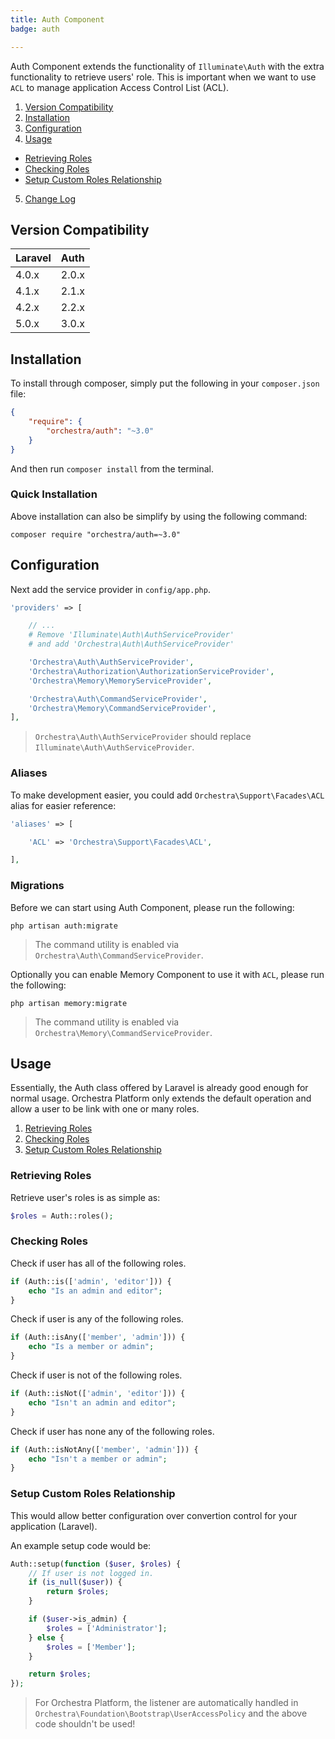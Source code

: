 ```yaml
---
title: Auth Component
badge: auth

---
```


Auth Component extends the functionality of `Illuminate\Auth` with the extra functionality to retrieve users' role. This is important when we want to use `ACL` to manage application Access Control List (ACL).

1. [Version Compatibility](#compatibility)
2. [Installation](#installation)
3. [Configuration](#configuration)
4. [Usage](#usage)
  - [Retrieving Roles](#retrieving-roles)
  - [Checking Roles](#checking-roles)
  - [Setup Custom Roles Relationship](#setup-custom-roles)
5. [Change Log]({doc-url}/components/auth/changes#v3-0)

<a name="Compatibility"></a>
## Version Compatibility

Laravel    | Auth
:----------|:----------
 4.0.x     | 2.0.x
 4.1.x     | 2.1.x
 4.2.x     | 2.2.x
 5.0.x     | 3.0.x

<a name="installation"></a>
## Installation

To install through composer, simply put the following in your `composer.json` file:

```json
{
	"require": {
		"orchestra/auth": "~3.0"
	}
}
```

And then run `composer install` from the terminal.

<a name="quick-installation"></a>
### Quick Installation

Above installation can also be simplify by using the following command:

    composer require "orchestra/auth=~3.0"

<a name="configuration"></a>
## Configuration

Next add the service provider in `config/app.php`.

```php
'providers' => [

	// ...
	# Remove 'Illuminate\Auth\AuthServiceProvider'
	# and add 'Orchestra\Auth\AuthServiceProvider'

	'Orchestra\Auth\AuthServiceProvider',
	'Orchestra\Authorization\AuthorizationServiceProvider',
	'Orchestra\Memory\MemoryServiceProvider',

	'Orchestra\Auth\CommandServiceProvider',
	'Orchestra\Memory\CommandServiceProvider',
],
```

> `Orchestra\Auth\AuthServiceProvider` should replace `Illuminate\Auth\AuthServiceProvider`.

### Aliases

To make development easier, you could add `Orchestra\Support\Facades\ACL` alias for easier reference:

```php
'aliases' => [

	'ACL' => 'Orchestra\Support\Facades\ACL',

],
```

### Migrations

Before we can start using Auth Component, please run the following:

    php artisan auth:migrate

> The command utility is enabled via `Orchestra\Auth\CommandServiceProvider`.

Optionally you can enable Memory Component to use it with `ACL`, please run the following:

    php artisan memory:migrate

> The command utility is enabled via `Orchestra\Memory\CommandServiceProvider`.

<a name="usage"></a>
## Usage

Essentially, the Auth class offered by Laravel is already good enough for normal usage. Orchestra Platform only extends the default operation and allow a user to be link with one or many roles.

1. [Retrieving Roles](#retrieving-roles)
2. [Checking Roles](#checking-roles)
3. [Setup Custom Roles Relationship](#setup-custom-roles)

<a name="retrieving-roles"></a>
### Retrieving Roles

Retrieve user's roles is as simple as:

```php
$roles = Auth::roles();
```

<a name="checking-roles"></a>
### Checking Roles

Check if user has all of the following roles.

```php
if (Auth::is(['admin', 'editor'])) {
	echo "Is an admin and editor";
}
```

Check if user is any of the following roles.

```php
if (Auth::isAny(['member', 'admin'])) {
    echo "Is a member or admin";
}
```

Check if user is not of the following roles.

```php
if (Auth::isNot(['admin', 'editor'])) {
    echo "Isn't an admin and editor";
}
```

Check if user has none any of the following roles.

```php
if (Auth::isNotAny(['member', 'admin'])) {
    echo "Isn't a member or admin";
}
```

<a name="setup-custom-roles"></a>
### Setup Custom Roles Relationship

This would allow better configuration over convertion control for your application (Laravel).

An example setup code would be:

```php
Auth::setup(function ($user, $roles) {
    // If user is not logged in.
    if (is_null($user)) {
	    return $roles;
    }

    if ($user->is_admin) {
    	$roles = ['Administrator'];
    } else {
    	$roles = ['Member'];
    }

    return $roles;
});
```

> For Orchestra Platform, the listener are automatically handled in `Orchestra\Foundation\Bootstrap\UserAccessPolicy` and the above code shouldn't be used!

